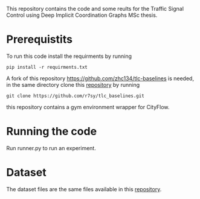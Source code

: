 This repository contains the code and some reults for the Traffic Signal Control using Deep Implicit Coordination Graphs MSc thesis.

# Prerequistits
To run this code install the requirments by running
```
pip install -r requirments.txt
```
A fork of this repository https://github.com/zhc134/tlc-baselines is needed, in the same directory clone this [repository](https://github.com/r7sy/tlc_baselines.git) by running 
```
git clone https://github.com/r7sy/tlc_baselines.git
```

this repository contains a gym environment wrapper for CityFlow.
# Running the code
Run runner.py to run an experiment.

# Dataset

The dataset files are the same files available in this [repository](https://github.com/Chacha-Chen/MPLight).
